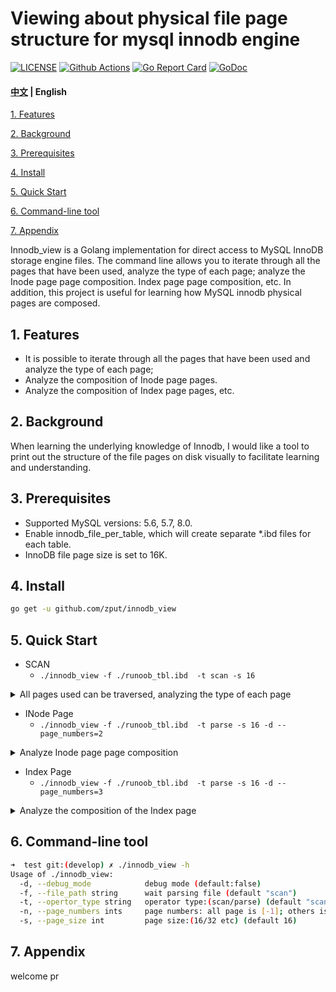 
#  Viewing about physical file page structure for mysql innodb engine

[![LICENSE](https://img.shields.io/badge/LICENSE-MIT-blue)](https://github.com/zput/innodb_view/blob/master/LICENSE)
[![Github Actions](https://github.com/zput/innodb_view/workflows/CI/badge.svg)](https://github.com/zput/innodb_view/actions)
[![Go Report Card](https://goreportcard.com/badge/github.com/zput/innodb_view)](https://goreportcard.com/report/github.com/zput/innodb_view)
[![GoDoc](https://godoc.org/github.com/zput/innodb_view?status.svg)](https://godoc.org/github.com/zput/innodb_view)


#### [中文](README-ZH.md) | English

[1. Features](#1-features)

[2. Background](#2-background)

[3. Prerequisites](#3-prerequisites)

[4. Install](#4-quickstart)

[5. Quick Start](#5-quickstart)

[6. Command-line tool](#6-command-line-tool)

[7. Appendix](#7-appendix)

Innodb_view is a Golang implementation for direct access to MySQL InnoDB storage engine files.
The command line allows you to iterate through all the pages that have been used, analyze the type of each page; analyze the Inode page page composition.
Index page page composition, etc. In addition, this project is useful for learning how MySQL innodb physical pages are composed.

## 1. Features

- It is possible to iterate through all the pages that have been used and analyze the type of each page; 
- Analyze the composition of Inode page pages.
- Analyze the composition of Index page pages, etc.


## 2. Background

When learning the underlying knowledge of Innodb, I would like a tool to print out the structure of the file pages on disk visually to facilitate learning and understanding.


## 3. Prerequisites

- Supported MySQL versions: 5.6, 5.7, 8.0.
- Enable innodb_file_per_table, which will create separate *.ibd files for each table.
- InnoDB file page size is set to 16K.

## 4. Install

```bash
go get -u github.com/zput/innodb_view
```

## 5. Quick Start


- SCAN
  - ```./innodb_view -f ./runoob_tbl.ibd  -t scan -s 16```
  
<details>
  <summary>All pages used can be traversed, analyzing the type of each page</summary>
  
```sh
page number:[0]; page type:[File space header]
page number:[1]; page type:[INSERT buffer bitmap page]
page number:[2]; page type:[INODE page(segment object)]
page number:[3]; page type:[INDEX page]
page number:[0]; page type:[Freshly allocated page]
page number:[0]; page type:[Freshly allocated page]
```
</details>

- INode Page
  - ```./innodb_view -f ./runoob_tbl.ibd  -t parse -s 16 -d --page_numbers=2```
  
<details>
  <summary>Analyze Inode page page composition</summary>
  
```sh
+----------------+--------------------------------------------------------------+----------------+
| POSITION       | NAME                                                         | VALUE          |
+----------------+--------------------------------------------------------------+----------------+
| ************** | **************FILE HEADER**************                      | ************** |
| 0 Byte         | checksum                                                     | 3985986369     |
| 4 Byte         | offset                                                       | 2              |
| 8 Byte         | previous_page                                                | 0              |
| 12 Byte        | next_page                                                    | 0              |
| 16 Byte        | lsn_for_last_page_modeification                              | 12621740       |
| 24 Byte        | page_type                                                    | 3              |
| 26 Byte        | flush_lsn                                                    | 0              |
| 34 Byte        | space_id                                                     | 24             |
| ************** | **************index page:list node(first, end)************** | ************** |
| 38 Byte        | first.pageno                                                 | 4294967295     |
| 42 Byte        | first.offset                                                 | 0              |
| 44 Byte        | last.pageno                                                  | 4294967295     |
| 48 Byte        | last.offset                                                  | 0              |
| ************** | **************index page:entry(0-84)**************           | ************** |
| 50 Byte        | [0].fseg_id                                                  | 1              |
| 58 Byte        | [0].fsegnot_fulln_used                                       | 0              |
| 66 Byte        | [0].fseg_free.flst_len                                       | 0              |
| 70 Byte        | [0].fseg_free.first.pageno                                   | 4294967295     |
| 74 Byte        | [0].fseg_free.first.offset                                   | 0              |
| 76 Byte        | [0].fseg_free.last.pageno                                    | 4294967295     |
| 80 Byte        | [0].fseg_free.last.offset                                    | 0              |
| 82 Byte        | [0].fsegnot_full.flst_len                                    | 0              |
| 86 Byte        | [0].fsegnot_full.first.pageno                                | 4294967295     |
| 90 Byte        | [0].fsegnot_full.first.offset                                | 0              |
| 92 Byte        | [0].fsegnot_full.last.pageno                                 | 4294967295     |
| 96 Byte        | [0].fsegnot_full.last.offset                                 | 0              |
| 98 Byte        | [0].fseg_full.flst_len                                       | 0              |
| 102 Byte       | [0].fseg_full.first.pageno                                   | 4294967295     |
| 106 Byte       | [0].fseg_full.first.offset                                   | 0              |
| 108 Byte       | [0].fseg_full.last.pageno                                    | 4294967295     |
| 112 Byte       | [0].fseg_full.last.offset                                    | 0              |
| 114 Byte       | [0].fseg_magicn                                              | 97937874       |
| 118 Byte       | [0].fseg_fragslice[0]                                        | 3              |
|                |                                                              |                |
|                |                                                              |                |
| 122 Byte       | [1].fseg_id                                                  | 2              |
| 130 Byte       | [1].fsegnot_fulln_used                                       | 0              |
| 138 Byte       | [1].fseg_free.flst_len                                       | 0              |
| 142 Byte       | [1].fseg_free.first.pageno                                   | 4294967295     |
| 146 Byte       | [1].fseg_free.first.offset                                   | 0              |
| 148 Byte       | [1].fseg_free.last.pageno                                    | 4294967295     |
| 152 Byte       | [1].fseg_free.last.offset                                    | 0              |
| 154 Byte       | [1].fsegnot_full.flst_len                                    | 0              |
| 158 Byte       | [1].fsegnot_full.first.pageno                                | 4294967295     |
| 162 Byte       | [1].fsegnot_full.first.offset                                | 0              |
| 164 Byte       | [1].fsegnot_full.last.pageno                                 | 4294967295     |
| 168 Byte       | [1].fsegnot_full.last.offset                                 | 0              |
| 170 Byte       | [1].fseg_full.flst_len                                       | 0              |
| 174 Byte       | [1].fseg_full.first.pageno                                   | 4294967295     |
| 178 Byte       | [1].fseg_full.first.offset                                   | 0              |
| 180 Byte       | [1].fseg_full.last.pageno                                    | 4294967295     |
| 184 Byte       | [1].fseg_full.last.offset                                    | 0              |
| 186 Byte       | [1].fseg_magicn                                              | 97937874       |
|                |                                                              |                |
| ************** | **************FILE TRAILER**************                     | ************** |
| N              | oldstyle_checksum                                            | 3985986369     |
| N+4            | lsn                                                          | 12621740       |
| N+8            |                                                              |                |
+----------------+--------------------------------------------------------------+----------------+
```

</details>
  

- Index Page
  - ```./innodb_view -f ./runoob_tbl.ibd  -t parse -s 16 -d --page_numbers=3```
  
<details>
  <summary>Analyze the composition of the Index page</summary>
  
```sh
+----------------+-----------------------------------------------------+----------------+
| POSITION       | NAME                                                | VALUE          |
+----------------+-----------------------------------------------------+----------------+
| ************** | **************FILE HEADER**************             | ************** |
| 0 Byte         | checksum                                            | 2785856177     |
| 4 Byte         | offset                                              | 3              |
| 8 Byte         | previous_page                                       | 4294967295     |
| 12 Byte        | next_page                                           | 4294967295     |
| 16 Byte        | lsn_for_last_page_modeification                     | 12623545       |
| 24 Byte        | page_type                                           | 17855          |
| 26 Byte        | flush_lsn                                           | 0              |
| 34 Byte        | space_id                                            | 24             |
| ************** | **************index page:index header************** | ************** |
| 38 Byte        | ndirslots                                           | 2              |
| 40 Byte        | heap_top                                            | 152            |
| 42 Byte        | nheap                                               | 32771          |
| 44 Byte        | free                                                | 0              |
| 46 Byte        | garbage                                             | 0              |
| 48 Byte        | last_insert                                         | 128            |
| 50 Byte        | direction                                           | 5              |
| 52 Byte        | ndirection                                          | 0              |
| 54 Byte        | nrecs                                               | 1              |
| 56 Byte        | max_trx_id                                          | 0              |
| 64 Byte        | level                                               | 0              |
| 66 Byte        | index_id                                            | 41             |
| ************** | **************index page:FSEG header**************  | ************** |
| 74 Byte        | leafnode.space_id                                   | 24             |
| 78 Byte        | leafnode.node_position.pageno                       | 2              |
| 82 Byte        | leafnode.node_position.offset                       | 242            |
| 84 Byte        | no_leafnode.space_id                                | 24             |
| 88 Byte        | no_leafnode.node_position.pageno                    | 2              |
| 92 Byte        | no_leafnode.node_position.offset                    | 50             |
| ************** | **************index page:All records**************  | ************** |
| 94 Byte        | recordslice[0].info_flags.save_flag1                | 0              |
| 94 Byte 1bits  | recordslice[0].info_flags.save_flag2                | 0              |
| 94 Byte 2bits  | recordslice[0].info_flags.del_flag                  | 0              |
| 94 Byte 3bits  | recordslice[0].info_flags.min_flag                  | 0              |
| 94 Byte 4bits  | recordslice[0].nowned                               | 1              |
| 95 Byte        | recordslice[0].heapno_is_order                      | 0              |
| 96 Byte 5bits  | recordslice[0].record_type                          | 2              |
| 97 Byte        | recordslice[0].next_record_offset_relative          | 29             |
|                |                                                     |                |
| 99 Byte        | recordslice[1].info_flags.save_flag1                | 0              |
| 99 Byte 1bits  | recordslice[1].info_flags.save_flag2                | 0              |
| 99 Byte 2bits  | recordslice[1].info_flags.del_flag                  | 0              |
| 99 Byte 3bits  | recordslice[1].info_flags.min_flag                  | 0              |
| 99 Byte 4bits  | recordslice[1].nowned                               | 0              |
| 100 Byte       | recordslice[1].heapno_is_order                      | 2              |
| 101 Byte 5bits | recordslice[1].record_type                          | 0              |
| 102 Byte       | recordslice[1].next_record_offset_relative          | -16            |
|                |                                                     |                |
| 104 Byte       | recordslice[2].info_flags.save_flag1                | 0              |
| 104 Byte 1bits | recordslice[2].info_flags.save_flag2                | 0              |
| 104 Byte 2bits | recordslice[2].info_flags.del_flag                  | 0              |
| 104 Byte 3bits | recordslice[2].info_flags.min_flag                  | 0              |
| 104 Byte 4bits | recordslice[2].nowned                               | 2              |
| 105 Byte       | recordslice[2].heapno_is_order                      | 1              |
| 106 Byte 5bits | recordslice[2].record_type                          | 3              |
| 107 Byte       | recordslice[2].next_record_offset_relative          | 0              |
|                |                                                     |                |
| 109 Byte       | pagedirectoryslice[0].directoryslot                 | 112            |
|                |                                                     |                |
| 111 Byte       | pagedirectoryslice[1].directoryslot                 | 99             |
|                |                                                     |                |
| ************** | **************FILE TRAILER**************            | ************** |
| N              | oldstyle_checksum                                   | 2785856177     |
| N+4            | lsn                                                 | 12623545       |
| N+8            |                                                     |                |
+----------------+-----------------------------------------------------+----------------+
```

</details>

## 6. Command-line tool

```sh
➜  test git:(develop) ✗ ./innodb_view -h
Usage of ./innodb_view:
  -d, --debug_mode            debug mode (default:false)
  -f, --file_path string      wait parsing file (default "scan")
  -t, --opertor_type string   operator type:(scan/parse) (default "scan")
  -n, --page_numbers ints     page numbers: all page is [-1]; others is [0,1,...] (default [0])
  -s, --page_size int         page size:(16/32 etc) (default 16)
 ```

## 7. Appendix

welcome pr
